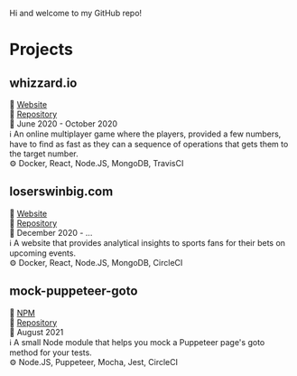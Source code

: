 Hi and welcome to my GitHub repo!

# Projects
## whizzard.io
:link: [Website](https://whizzard.io)  
:file_folder: [Repository](https://github.com/samdouble/whizzardio)  
:date: June 2020 - October 2020  
:information_source: An online multiplayer game where the players, provided a few numbers, have to find as fast as they can a sequence of operations that gets them to the target number.  
:gear: Docker, React, Node.JS, MongoDB, TravisCI  

## loserswinbig.com
:link: [Website](https://loserswinbig.com)  
:file_folder: [Repository](https://github.com/samdouble/loserswinbigcom)  
:date: December 2020 - ...  
:information_source: A website that provides analytical insights to sports fans for their bets on upcoming events.  
:gear: Docker, React, Node.JS, MongoDB, CircleCI  

## mock-puppeteer-goto
:link: [NPM](https://www.npmjs.com/package/mock-puppeteer-goto)  
:file_folder: [Repository](https://github.com/samdouble/mock-puppeteer-goto)  
:date: August 2021  
:information_source: A small Node module that helps you mock a Puppeteer page's goto method for your tests.  
:gear: Node.JS, Puppeteer, Mocha, Jest, CircleCI  
